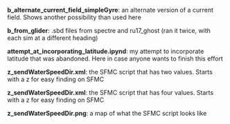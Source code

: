 **b_alternate_current_field_simpleGyre**: an alternate version of a current field. Shows another possibility than used here

**b_from_glider**: .sbd files from spectre and ru17_ghost (ran it twice, with each sim at a different heading)

**attempt_at_incorporating_latitude.ipynd**: my attempt to incorporate latitude that was abandoned. Here in case anyone wants to finish this effort

**z_sendWaterSpeedDir.xml**: the SFMC script that has two values. Starts with a z for easy finding on SFMC 

**z_sendWaterSpeedDir.xml**: the SFMC script that has four values. Starts with a z for easy finding on SFMC

**z_sendWaterSpeedDir.png**: a map of what the SFMC script looks like
